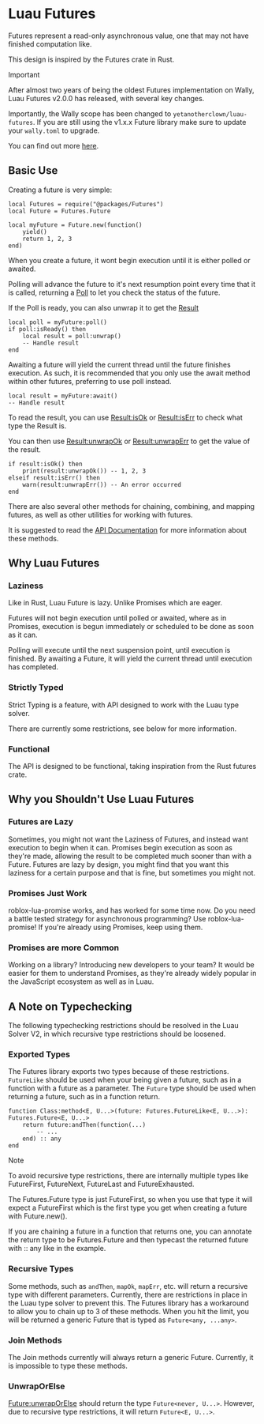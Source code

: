 # Luau Futures

Futures represent a read-only asynchronous value, one that may not have
finished computation like.

This design is inspired by the Futures crate in Rust.

> [!IMPORTANT]
> After almost two years of being the oldest Futures implementation on Wally,
> Luau Futures v2.0.0 has released, with several key changes.
>
> Importantly, the Wally scope has been changed to `yetanotherclown/luau-futures`.
> If you are still using the v1.x.x Future library make sure to update your `wally.toml` to upgrade.
>
> You can find out more [here](https://github.com/YetAnotherClown/luau-futures/releases/latest).

## Basic Use

Creating a future is very simple:

```luau
local Futures = require("@packages/Futures")
local Future = Futures.Future

local myFuture = Future.new(function()
    yield()
    return 1, 2, 3
end)

```

When you create a future, it wont begin execution until it is either polled or awaited.

Polling will advance the future to it's next resumption point every time that it is called, returning a [Poll](https://yetanotherclown.github.io/luau-futures/api/Poll) to let you check the status of the future.

If the Poll is ready, you can also unwrap it to get the [Result](https://yetanotherclown.github.io/luau-futures/api/Result)

```luau
local poll = myFuture:poll()
if poll:isReady() then
    local result = poll:unwrap()
    -- Handle result
end
```

Awaiting a future will yield the current thread until the future finishes execution. As such, it is recommended that you only use the await method within other futures, preferring to use poll instead.

```luau
local result = myFuture:await()
-- Handle result
```

To read the result, you can use [Result:isOk](https://yetanotherclown.github.io/luau-futures/api/Result#isOk) or [Result:isErr](https://yetanotherclown.github.io/luau-futures/api/Result#isOk) to check what type the Result is.

You can then use [Result:unwrapOk](https://yetanotherclown.github.io/luau-futures/api/Result#unwrapOk) or [Result:unwrapErr](https://yetanotherclown.github.io/luau-futures/api/Result#unwrapErr) to get the value of the result.

```luau
if result:isOk() then
    print(result:unwrapOk()) -- 1, 2, 3
elseif result:isErr() then
    warn(result:unwrapErr()) -- An error occurred
end
```

There are also several other methods for chaining, combining, and mapping futures, as well as other utilities for working with futures.

It is suggested to read the [API Documentation](https://yetanotherclown.github.io/luau-futures) for more information about these methods.

## Why Luau Futures

### Laziness

Like in Rust, Luau Future is lazy. Unlike Promises which are eager.

Futures will not begin execution until polled or awaited, where as in Promises, execution is begun immediately or scheduled to be done as soon as it can.

Polling will execute until the next suspension point, until execution is finished. By awaiting a Future, it will yield the current thread until execution has completed.

### Strictly Typed

Strict Typing is a feature, with API designed to work with the Luau type solver.

There are currently some restrictions, see below for more information.

### Functional

The API is designed to be functional, taking inspiration from the Rust futures crate.

## Why you Shouldn't Use Luau Futures

### Futures are Lazy

Sometimes, you might not want the Laziness of Futures, and instead want execution to begin when it can. Promises begin execution as soon as they're made,
allowing the result to be completed much sooner than with a Future. Futures are lazy by design, you might find that you want this laziness for a certain
purpose and that is fine, but sometimes you might not.

### Promises Just Work

roblox-lua-promise works, and has worked for some time now. Do you need a battle tested strategy for asynchronous programming? Use roblox-lua-promise!
If you're already using Promises, keep using them.

### Promises are more Common

Working on a library? Introducing new developers to your team? It would be easier for them to understand Promises, as they're already widely popular in
the JavaScript ecosystem as well as in Luau.

## A Note on Typechecking

The following typechecking restrictions should be resolved in the Luau Solver V2, in which recursive type restrictions
should be loosened.

### Exported Types

The Futures library exports two types because of these restrictions. `FutureLike` should be used when your being given a future, such as in a function with a future as a parameter. The `Future` type should be used when returning a future, such as in a function return.

```luau
function Class:method<E, U...>(future: Futures.FutureLike<E, U...>): Futures.Future<E, U...>
    return future:andThen(function(...)
        -- ...
    end) :: any
end
```

> [!NOTE]
> To avoid recursive type restrictions, there are internally multiple types like FutureFirst, FutureNext, FutureLast and FutureExhausted.
>
> The Futures.Future type is just FutureFirst, so when you use that type it will expect a FutureFirst which is the first type you get when creating a future with Future.new().
>
> If you are chaining a future in a function that returns one, you can annotate the return type to be Futures.Future and then typecast the returned future with :: any like in the example.

### Recursive Types

Some methods, such as `andThen`, `mapOk`, `mapErr`, etc. will return a recursive type with different parameters.
Currently, there are restrictions in place in the Luau type solver to prevent this. The Futures library has a workaround
to allow you to chain up to 3 of these methods. When you hit the limit, you will be returned a generic
Future that is typed as `Future<any, ...any>`.

### Join Methods

The Join methods currently will always return a generic Future. Currently, it is impossible to type these methods.

### UnwrapOrElse
[Future:unwrapOrElse](https://yetanotherclown.github.io/luau-future/api/Future#unwrapOrElse) should return the type `Future<never, U...>`. However, due to recursive type restrictions, it will return `Future<E, U...>`.

